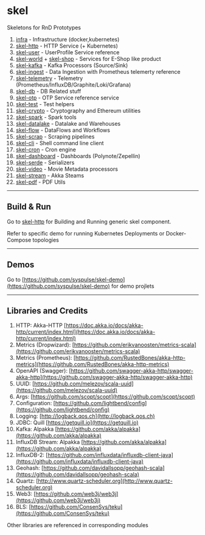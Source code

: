 # skel

Skeletons for RnD Prototypes

1. [infra](infra) - Infrastructure (docker,kubernetes)
2. [skel-http](skel-http) - HTTP Service (+ Kubernetes)
3. [skel-user](skel-user) - UserProfile Service reference
4. [skel-world](skel-world) + [skel-shop](skel-shop) - Services for E-Shop like product
5. [skel-kafka](skel-kafka) - Kafka Processors (Source/Sink)
6. [skel-ingest](skel-ingest) - Data Ingestion with Prometheus telemerty reference
7. [skel-telemetry](skel-telemetry) - Telemetry (Prometheus/InfluxDB/Graphite/Loki/Grafana)
8. [skel-db](skel-db) - DB Related stuff
9. [skel-otp](skel-otp) - OTP Service reference service 
10. [skel-test](skel-test) - Test helpers
11. [skel-crypto](skel-crypto) - Cryptography and Ethereum utilities
12. [skel-spark](skel-spark) - Spark tools
13. [skel-datalake](skel-datalake) - Datalake and Warehouses
14. [skel-flow](skel-flow) - DataFlows and Workflows
15. [skel-scrap](skel-scrap) - Scraping pipelines
16. [skel-cli](skel-cli) - Shell command line client
17. [skel-cron](skel-cron) - Cron engine
18. [skel-dashboard](skel-dashboard) - Dashboards (Polynote/Zepellin)
19. [skel-serde](skel-serde) - Serializers
20. [skel-video](skel-video) - Movie Metadata processors
21. [skel-stream](skel-stream) - Akka Steams 
22. [skel-pdf](skel-pdf) - PDF Utils

----
## Build & Run

Go to [skel-http](skel-http) for Building and Running generic skel component.

Refer to specific demo for running Kubernetes Deployments or Docker-Compose topologies

----

## Demos

Go to [https://github.com/syspulse/skel-demo](https://github.com/syspulse/skel-demo) for demo projlets

----
## Libraries and Credits

1. HTTP: Akka-HTTP [https://doc.akka.io/docs/akka-http/current/index.html](https://doc.akka.io/docs/akka-http/current/index.html)
2. Metrics (Dropwizard): [https://github.com/erikvanoosten/metrics-scala](https://github.com/erikvanoosten/metrics-scala)
3. Metrics (Prometheus): [https://github.com/RustedBones/akka-http-metrics](https://github.com/RustedBones/akka-http-metrics)
4. OpenAPI (Swagger): [https://github.com/swagger-akka-http/swagger-akka-http](https://github.com/swagger-akka-http/swagger-akka-http)
5. UUID: [https://github.com/melezov/scala-uuid](https://github.com/melezov/scala-uuid)
6. Args: [https://github.com/scopt/scopt](https://github.com/scopt/scopt)
7. Configuration: [https://github.com/lightbend/config](https://github.com/lightbend/config)
8. Logging: [http://logback.qos.ch](http://logback.qos.ch)
9. JDBC: Quill [https://getquill.io](https://getquill.io)
10. Kafka: Alpakka [https://github.com/akka/alpakka](https://github.com/akka/alpakka)
11. InfluxDB Stream: Alpakka [https://github.com/akka/alpakka](https://github.com/akka/alpakka)
12. InfluxDB-2: [https://github.com/influxdata/influxdb-client-java](https://github.com/influxdata/influxdb-client-java)
13. Geohash: [https://github.com/davidallsopp/geohash-scala](https://github.com/davidallsopp/geohash-scala)
14. Quartz: [http://www.quartz-scheduler.org](http://www.quartz-scheduler.org)
15. Web3: [https://github.com/web3j/web3j](https://github.com/web3j/web3j)
16. BLS: [https://github.com/ConsenSys/teku](https://github.com/ConsenSys/teku)

Other libraries are referenced in corresponding modules
